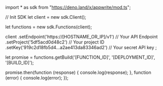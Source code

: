 import * as sdk from "https://deno.land/x/appwrite/mod.ts";

// Init SDK
let client = new sdk.Client();

let functions = new sdk.Functions(client);

client
    .setEndpoint('https://[HOSTNAME_OR_IP]/v1') // Your API Endpoint
    .setProject('5df5acd0d48c2') // Your project ID
    .setKey('919c2d18fb5d4...a2ae413da83346ad2') // Your secret API key
;


let promise = functions.getBuild('[FUNCTION_ID]', '[DEPLOYMENT_ID]', '[BUILD_ID]');

promise.then(function (response) {
    console.log(response);
}, function (error) {
    console.log(error);
});